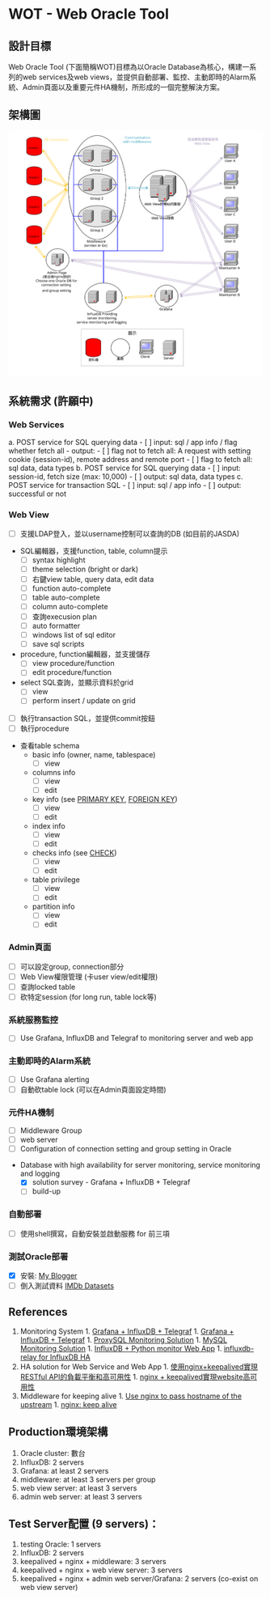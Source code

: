 # WOT - Web Oracle Tool

##  設計目標
Web Oracle Tool (下面簡稱WOT)目標為以Oracle Database為核心，構建一系列的web services及web views，並提供自動部署、監控、主動即時的Alarm系統、Admin頁面以及重要元件HA機制，所形成的一個完整解決方案。

## 架構圖

![](images/架構圖.svg)

## 系統需求 (許願中)

###  Web Services
  a. POST service for SQL querying data
    - [ ] input: sql / app info / flag whether fetch all
    - output:
       - [ ] flag not to fetch all: A request with setting cookie (session-id), remote address and remote port
       - [ ] flag to fetch all: sql data, data types
  b. POST service for SQL querying data
    - [ ] input: session-id, fetch size (max: 10,000)
    - [ ] output: sql data, data types
  c. POST service for transaction SQL
    - [ ] input: sql / app info
    - [ ] output: successful or not

###  Web View
  - [ ] 支援LDAP登入，並以username控制可以查詢的DB (如目前的JASDA)
  - SQL編輯器，支援function, table, column提示
     - [ ] syntax highlight
     - [ ] theme selection (bright or dark)
     - [ ] 右鍵view table, query data, edit data
     - [ ] function auto-complete
     - [ ] table auto-complete
     - [ ] column auto-complete
     - [ ] 查詢execusion plan
     - [ ] auto formatter
     - [ ] windows list of sql editor
     - [ ] save sql scripts
  - procedure, function編輯器，並支援儲存
     - [ ] view procedure/function
     - [ ] edit procedure/function
  - select SQL查詢，並顯示資料於grid
     - [ ] view
     - [ ] perform insert / update on grid
  - [ ] 執行transaction SQL，並提供commit按鈕
  - [ ] 執行procedure
  - 查看table schema
    - basic info (owner, name, tablespace)
      - [ ] view
    - columns info
      - [ ] view
      - [ ] edit
    - key info (see [PRIMARY KEY](https://www.w3schools.com/sql/sql_primarykey.asp), [FOREIGN KEY](https://www.w3schools.com/sql/sql_foreignkey.asp))
      - [ ] view
      - [ ] edit
    - index info
      - [ ] view
      - [ ] edit
    - checks info (see [CHECK](https://www.w3schools.com/sql/sql_check.asp))
      - [ ] view
      - [ ] edit
    - table privilege
      - [ ] view
      - [ ] edit
    - partition info
      - [ ] view
      - [ ] edit

###  Admin頁面
  - [ ] 可以設定group, connection部分
  - [ ] Web View權限管理 (卡user view/edit權限)
  - [ ] 查詢locked table
  - [ ] 砍特定session (for long run, table lock等)

###  系統服務監控
  - [ ] Use Grafana, InfluxDB and Telegraf to monitoring server and web app

###  主動即時的Alarm系統
  - [ ] Use Grafana alerting
  - [ ] 自動砍table lock (可以在Admin頁面設定時間)

###  元件HA機制
  - [ ] Middleware Group
  - [ ] web server
  - [ ] Configuration of connection setting and group setting in Oracle
  - Database with high availability for server monitoring, service monitoring and logging
    - [X] solution survey - Grafana + InfluxDB + Telegraf
    - [ ] build-up

###  自動部署
  - [ ] 使用shell撰寫，自動安裝並啟動服務 for 前三項

### 測試Oracle部署
  - [X] 安裝: [My Blogger](http://chingchuan-chen.github.io/posts/201607/2016-07-24-deployment-of-oracle-database.html)
  - [ ] 倒入測試資料 [IMDb Datasets](https://www.imdb.com/interfaces/)

## References
  1. Monitoring System
    1. [Grafana + InfluxDB + Telegraf](https://runnerlee.com/2017/08/18/influxdb-telegraf-grafana-monitor)
    1. [Grafana + InfluxDB + Telegraf](https://github.com/anryko/grafana-influx-dashboard)
    1. [ProxySQL Monitoring Solution](http://seanlook.com/2017/07/16/mysql-proxysql-monitor/)
    1. [MySQL Monitoring Solution](https://hackernoon.com/mysql-monitoring-with-telegraf-influxdb-grafana-4489e6df0220)
    1. [InfluxDB + Python monitor Web App](https://stackoverflow.com/questions/37909251/send-python-web-app-metrics-to-influxdb)
    1. [influxdb-relay for InfluxDB HA](https://github.com/influxdata/influxdb-relay)
  2. HA solution for Web Service and Web App
    1. [使用nginx+keepalived實現RESTful API的負載平衡和高可用性](https://ieevee.com/tech/2015/07/02/nginx-keepalived.html)
    1. [nginx + keepalived實現website高可用性](https://segmentfault.com/a/1190000002881132)
  3. Middleware for keeping alive
    1. [Use nginx to pass hostname of the upstream](https://serverfault.com/questions/598202/make-nginx-to-pass-hostname-of-the-upstream-when-reverseproxying)
    1. [nginx: keep alive](https://skyao.gitbooks.io/learning-nginx/content/documentation/keep_alive.html)

## Production環境架構
  1. Oracle cluster: 數台
  1. InfluxDB: 2 servers
  1. Grafana: at least 2 servers
  1. middleware: at least 3 servers per group
  1. web view server: at least 3 servers
  1. admin web server: at least 3 servers

## Test Server配置 (9 servers)：
  1. testing Oracle: 1 servers
  1. InfluxDB: 2 servers
  1. keepalived + nginx + middleware: 3 servers
  1. keepalived + nginx + web view server: 3 servers
  1. keepalived + nginx + admin web server/Grafana: 2 servers (co-exist on web view server)
